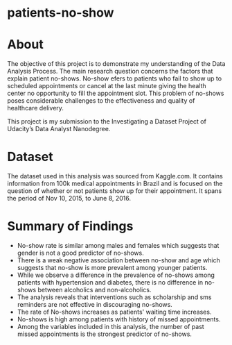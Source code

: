 # patients-no-show

# About
The objective of this project is to demonstrate my understanding of the Data Analysis Process. The main research question concerns the factors that explain patient no-shows. No-show efers to patients who fail to show up to scheduled appointments or cancel at the last minute giving the health center no opportunity to fill the appointment slot. This problem of no-shows poses considerable challenges to the effectiveness and quality of healthcare delivery.

This project is my submission to the Investigating a Dataset Project of Udacity’s Data Analyst Nanodegree. 

# Dataset 
The dataset used in this analysis was sourced from Kaggle.com. It contains information from 100k medical appointments in Brazil and is focused on the question of whether or not patients show up for their appointment. It spans the period of Nov 10, 2015, to June 8, 2016.

# Summary of Findings
- No-show rate is similar among males and females which suggests that gender is not a good predictor of no-shows.
- There is a weak negative association between no-show and age which suggests that no-show is more prevalent among younger patients. 
- While we observe a difference in the prevalence of no-shows among patients with hypertension and diabetes, there is no difference in no-shows between alcoholics and non-alcoholics.
- The analysis reveals that interventions such as scholarship and sms reminders are not effective in discouraging no-shows. 
- The rate of No-shows increases as patients' waiting time increases.
- No-shows is high among patients with history of missed appointments.
- Among the variables included in this analysis, the number of past missed appointments is the strongest predictor of no-shows.

